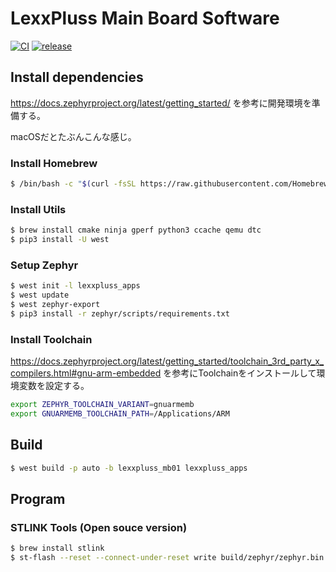 # LexxPluss Main Board Software

[![CI](https://github.com/LexxPluss/mainboard/actions/workflows/main.yml/badge.svg)](https://github.com/LexxPluss/mainboard/actions/workflows/main.yml)
[![release](https://github.com/LexxPluss/mainboard/actions/workflows/release.yml/badge.svg)](https://github.com/LexxPluss/mainboard/actions/workflows/release.yml)

## Install dependencies

https://docs.zephyrproject.org/latest/getting_started/
を参考に開発環境を準備する。

macOSだとたぶんこんな感じ。

### Install Homebrew

```bash
$ /bin/bash -c "$(curl -fsSL https://raw.githubusercontent.com/Homebrew/install/HEAD/install.sh)"
```

### Install Utils

```bash
$ brew install cmake ninja gperf python3 ccache qemu dtc
$ pip3 install -U west
```

### Setup Zephyr

```bash
$ west init -l lexxpluss_apps
$ west update
$ west zephyr-export
$ pip3 install -r zephyr/scripts/requirements.txt
```

### Install Toolchain

https://docs.zephyrproject.org/latest/getting_started/toolchain_3rd_party_x_compilers.html#gnu-arm-embedded
を参考にToolchainをインストールして環境変数を設定する。

```bash
export ZEPHYR_TOOLCHAIN_VARIANT=gnuarmemb
export GNUARMEMB_TOOLCHAIN_PATH=/Applications/ARM
```

## Build

```bash
$ west build -p auto -b lexxpluss_mb01 lexxpluss_apps
```

## Program

### STLINK Tools (Open souce version)

```bash
$ brew install stlink
$ st-flash --reset --connect-under-reset write build/zephyr/zephyr.bin  0x8000000
```

